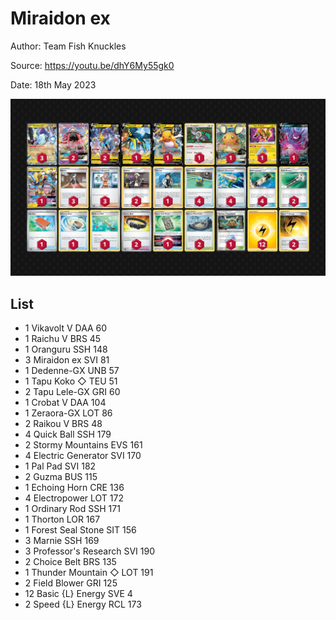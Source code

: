 # Miraidon ex

Author: Team Fish Knuckles

Source: <https://youtu.be/dhY6My55gk0>

Date: 18th May 2023

![decklist](../../images/SVI/Miraidon%20ex/1-%20Miraidon%20ex.png)

## List

* 1 Vikavolt V DAA 60
* 1 Raichu V BRS 45
* 1 Oranguru SSH 148
* 3 Miraidon ex SVI 81
* 1 Dedenne-GX UNB 57
* 1 Tapu Koko ◇ TEU 51
* 2 Tapu Lele-GX GRI 60
* 1 Crobat V DAA 104
* 1 Zeraora-GX LOT 86
* 2 Raikou V BRS 48
* 4 Quick Ball SSH 179
* 2 Stormy Mountains EVS 161
* 4 Electric Generator SVI 170
* 1 Pal Pad SVI 182
* 2 Guzma BUS 115
* 1 Echoing Horn CRE 136
* 4 Electropower LOT 172
* 1 Ordinary Rod SSH 171
* 1 Thorton LOR 167
* 1 Forest Seal Stone SIT 156
* 3 Marnie SSH 169
* 3 Professor's Research SVI 190
* 2 Choice Belt BRS 135
* 1 Thunder Mountain ◇ LOT 191
* 2 Field Blower GRI 125
* 12 Basic {L} Energy SVE 4
* 2 Speed {L} Energy RCL 173
